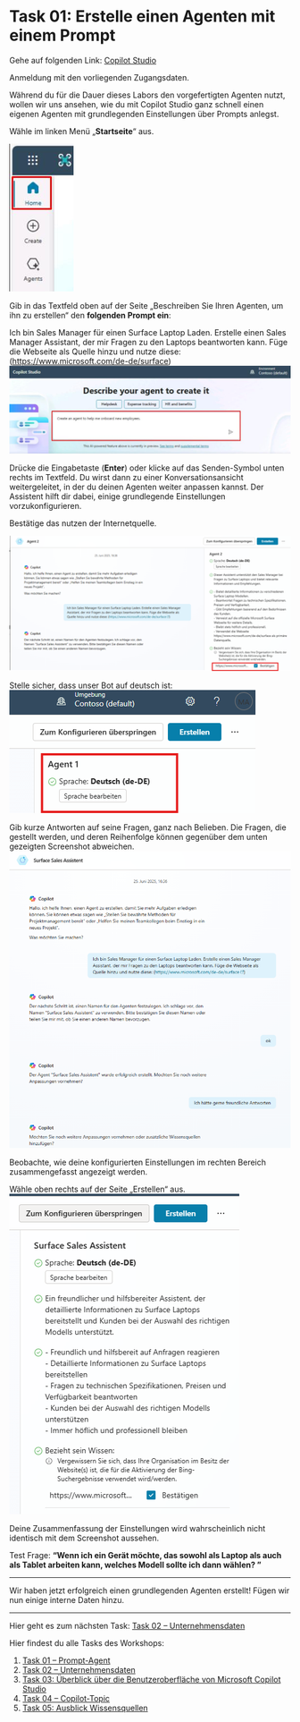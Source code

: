 # Task 01: Erstelle einen Agenten mit einem Prompt

Gehe auf folgenden Link: [Copilot Studio](https://copilotstudio.microsoft.com/)

Anmeldung mit den vorliegenden Zugangsdaten. 

Während du für die Dauer dieses Labors den vorgefertigten Agenten nutzt, wollen wir uns ansehen, wie du mit Copilot Studio ganz schnell einen eigenen Agenten mit grundlegenden Einstellungen über Prompts anlegst.

Wähle im linken Menü „**Startseite**“ aus.

![image1.jpeg](assets/img/image1.jpeg)

Gib in das Textfeld oben auf der Seite „Beschreiben Sie Ihren Agenten, um ihn zu erstellen“ den **folgenden Prompt ein**:

Ich bin Sales Manager für einen Surface Laptop Laden. Erstelle einen Sales Manager Assistant, der mir Fragen zu den Laptops beantworten kann. Füge die Webseite als Quelle hinzu und nutze diese: (https://www.microsoft.com/de-de/surface)![image2.jpeg](assets/img/image2.jpeg)

Drücke die Eingabetaste (**Enter**) oder klicke auf das Senden-Symbol unten rechts im Textfeld. Du wirst dann zu einer Konversationsansicht weitergeleitet, in der du deinen Agenten weiter anpassen kannst. Der Assistent hilft dir dabei, einige grundlegende Einstellungen vorzukonfigurieren.

Bestätige das nutzen der Internetquelle.

![image3.png](assets/img/image3.png)

Stelle sicher, dass unser Bot auf deutsch ist: 
![image36.png](assets/img/image36.png)

Gib kurze Antworten auf seine Fragen, ganz nach Belieben. Die Fragen, die gestellt werden, und deren Reihenfolge können gegenüber dem unten gezeigten Screenshot abweichen. ![image4.png](assets/img/image4.png)

Beobachte, wie deine konfigurierten Einstellungen im rechten Bereich zusammengefasst angezeigt werden.

Wähle oben rechts auf der Seite „Erstellen“ aus.
![image5.png](assets/img/image5.png)

Deine Zusammenfassung der Einstellungen wird wahrscheinlich nicht identisch mit dem Screenshot aussehen.

Test Frage: **“Wenn ich ein Gerät möchte, das sowohl als Laptop als auch als Tablet arbeiten kann, welches Modell sollte ich dann wählen?
 ”**


** **
Wir haben jetzt erfolgreich einen grundlegenden Agenten erstellt! Fügen wir nun einige interne Daten hinzu.

** **
Hier geht es zum nächsten Task: [Task 02 – Unternehmensdaten](task02.md)

Hier findest du alle Tasks des Workshops:

1. [Task 01 – Prompt-Agent](task01.md)  
2. [Task 02 – Unternehmensdaten](task02.md)  
3. [Task 03: Überblick über die Benutzeroberfläche von Microsoft Copilot Studio](task03.md)  
4. [Task 04 – Copilot-Topic](task04.md)  
5. [Task 05: Ausblick Wissensquellen](task05.md)  
